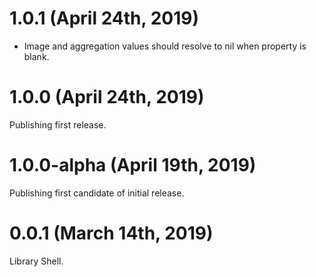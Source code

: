# 1.0.1 (April 24th, 2019)

* Image and aggregation values should resolve to nil when property is blank.

# 1.0.0 (April 24th, 2019)

Publishing first release.

# 1.0.0-alpha (April 19th, 2019)

Publishing first candidate of initial release.

# 0.0.1 (March 14th, 2019)

Library Shell.
